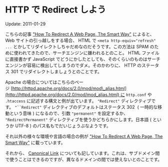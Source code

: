 HTTP で Redirect しよう
=====

Update: 2011-01-29

こちらの記事 ["How To Redirect A Web Page, The Smart Way"](http://www.stevenhargrove.com/redirect-web-pages/) によると、 Web サイトの引っ越しをする場合、 HTML で `<meta http-equiv="refresh" ...` とかしてリダイレクトしちゃだめなのだそうです。この方法は SPAM のために使われてきたので、サーチエンジンに嫌われるとのこと。 HTML ファイルに直接書かず JavaScript でどうにかしたとしても、そのくらいのものはサーチエンジンが容易に検出してしまうのでダメ。そのかわりに、 HTTP のステータス 301 でリダイレクトしましょうとのことです。



Apache の場合についてはこちらのページ [http://httpd.apache.org/docs/2.0/mod/mod\_alias.html](http://httpd.apache.org/docs/2.0/mod/mod_alias.html) に `http.conf` や `.htaccess` に記述する構文と例が出ています。 `"Redirect"` ディレクティブです。 `"``Redirect"` ディレクティブのデフォルトはステータス 302  ( 一時的な移動という意味 ) になるので、引数 `"permanent"` を設定するか、 `"RedirectPermanent"` ディレクティブを使うかどちらかにします。日本語 ( というか UTF-8 ) のパス名もでだいじょうぶなようです。



それ以外の様々な環境や言語の場合の例が ["How To Redirect A Web Page, The Smart Way"](http://www.stevenhargrove.com/redirect-web-pages/) に載っています。



それから、 [Canonical Link](http://www.mattcutts.com/blog/canonical-link-tag/) についても記しています。これは、サブドメイン間で使うことはできるのですが、異なるドメインの間では使えないとのことです。

